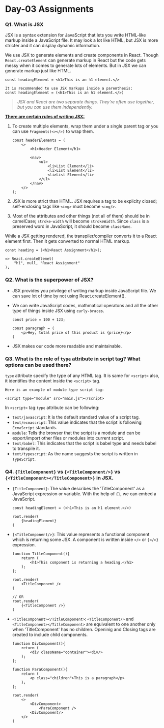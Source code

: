 # Day-03 Assignments

### Q1. What is JSX

JSX is a syntax extension for JavaScript that lets you write HTML-like markup inside a JavaScript file. It may look a lot like HTML, but JSX is more stricter and it can display dynamic information.

We use JSX to generate elements and create components in React. Though `React.createElement` can generate markup in React but the code gets messy when it comes to generate lots of elements. But in JSX we can generate markup just like HTML.

~~~
const headingElement = <h1>This is an h1 element.</>

It is recommended to use JSX markups inside a parenthesis:
const headingElement = (<h1>This is an h1 element.</>)

~~~

>*JSX and React are two separate things. They're often use together, but you can use them independently.*

<ins>**There are certain rules of writing JSX:**<ins/>

1. To create multiple elements, wrap them under a single parent tag or you can use `Fragments(<></>)` to wrap them.

    ~~~
    const headerElements = (
        <>
            <h1>Header Element</h1>

            <nav>
                <ul>
                    <li>List Element</li>
                    <li>List Element</li>
                    <li>List Element</li>
                </ul>
            </nav>
        </>
    );
    ~~~

2. JSX is more strict than HTML. JSX requires a tag to be explicity closed; self-enclosing tags like `<img>` must become `<img/>`.

3. Most of the attributes and other things (not all of them) should be in camelCase; `stroke-width` will become `strokeWidth`. Since `class` is a preserved word in JavaScript, it should become `className`.


While a JSX getting rendered, the transpiler/compiler converts it to a React element first. Then it gets converted to normal HTML markup.

``````
const heading = (<h1>React Assignment</h1>);

=> React.createElemet(
    "h1", null, "React Assignment"
);
``````

### Q2. What is the superpower of JSX?

- JSX provides you privilege of writing markup inside JavaScript file. We can save lot of time by not using React.createElement().

- We can write JavaScript codes, mathmatical operatons and all the other type of things inside JSX using `curly-braces`.

    ~~~
    const price = 100 + 123;

    const paragraph = (
        <p>Hey, total price of this product is {price}</p>
    )
    ~~~

- JSX makes our code more readable and maintainable.


### Q3. What is the role of `type` attribute in script tag? What options can be used there?

`type` attribute specify the type of any HTML tag. It is same for `<script>` also, it identifies the content inside the `<script>` tag.

~~~
Here is an example of module type script tag:

<script type="module" src="main.js"></script>
~~~

In `<script>` tag `type` attribute can be following:

- `text/javascript`: It is the default standard value of a script tag.
- `text/ecmascript`: This value indicates that the script is following `EcmaScript` standards.
- `module`: Tells the browser that the script is a module and can be export/import other files or modules into current script.
- `text/babel`: This indicates that the script is babel type and needs babel to transpile it.
- `text/typescript`: As the name suggests the script is written in `TypeScript`.

### Q4. `{TitleComponent}` vs `{<TitleComponent/>}` vs `{<TitleComponent></TitleComponent>}` in JSX.

- `{TitleComponent}`: The value describes the 'TitleComponent' as a JavaScript expression or variable. With the help of `{}`, we can embed a JavaScript.

    ~~~
    const headingElement = (<h1>This is an h1 element.</>)

    root.render(
        {headingElement}
    )
    ~~~
- `{<TitleComponent/>}`: This value represents a functional component which is returning some JSX. A component is written inside `</>` or `{</>}` expression.

    ~~~
    function TitleComponent(){
        return (
            <h1>This component is returning a heading.</h1>
        );
    };

    root.render(
        <TitleComponent />
    )

    // OR
    root.render(
        {<TitleComponent />}
    )
    ~~~
- `<TitleComponent></TitleComponent>`: `<TitleComponent/>` and `<TitleComponent></TitleComponent>` are equivalent to one another only when 'TitleComponent' has no children. Openinig and Closing tags are created to include child components.

    ~~~
    function DivComponent(){
        return (
            <div className="container"><div/>
        );
    };

    function ParaComponent(){
        return (
            <p class="children">This is a paragraph</p>
        );
    };

    root.render(
        <>
            <DivComponent>
                <ParaComponent />
            <DivComponent/>
        </>
    )
    ~~~